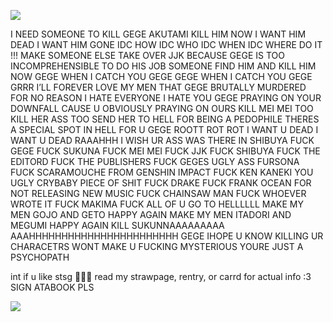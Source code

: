 ![](https://files.catbox.moe/wo11sr.jpeg)

I NEED SOMEONE TO KILL GEGE AKUTAMI KILL HIM NOW I WANT HIM DEAD I WANT HIM GONE IDC HOW IDC WHO IDC WHEN IDC WHERE DO IT !!! MAKE SOMEONE ELSE TAKE OVER JJK BECAUSE GEGE IS TOO INCOMPREHENSIBLE TO DO HIS JOB
SOMEONE FIND HIM AND KILL HIM NOW GEGE WHEN I CATCH YOU GEGE GEGE WHEN I CATCH YOU GEGE  GRRR I’LL FOREVER LOVE MY MEN THAT GEGE BRUTALLY MURDERED FOR NO REASON I HATE EVERYONE I HATE YOU GEGE PRAYING ON YOUR DOWNFALL CAUSE U OBVIOUSLY PRAYING ON OURS KILL MEI MEI TOO KILL HER ASS TOO SEND HER TO HELL FOR BEING A PEDOPHILE THERES A SPECIAL SPOT IN HELL FOR U GEGE 
ROOTT ROT ROT I WANT U DEAD I WANT U DEAD RAAAHHH I WISH UR ASS WAS THERE IN SHIBUYA
FUCK GEGE FUCK SUKUNA FUCK MEI MEI FUCK JJK FUCK SHIBUYA FUCK THE EDITORD FUCK THE PUBLISHERS FUCK GEGES UGLY ASS FURSONA FUCK SCARAMOUCHE FROM GENSHIN IMPACT FUCK KEN KANEKI YOU UGLY CRYBABY PIECE OF SHIT FUCK DRAKE FUCK FRANK OCEAN FOR NOT RELEASING NEW MUSIC FUCK CHAINSAW MAN FUCK WHOEVER WROTE IT FUCK MAKIMA FUCK ALL OF U GO TO HELLLLLL MAKE MY MEN GOJO AND GETO HAPPY AGAIN MAKE MY MEN ITADORI AND MEGUMI HAPPY AGAIN KILL SUKUNNAAAAAAAAA AAAHHHHHHHHHHHHHHHHHHHHHHH  GEGE IHOPE U KNOW KILLING UR CHARACETRS WONT MAKE U FUCKING MYSTERIOUS YOURE JUST A PSYCHOPATH 

int if u like stsg 🐺💕🎀 read my strawpage, rentry, or carrd for actual info :3 SIGN ATABOOK PLS

![](https://files.catbox.moe/1fxtcq.jpeg)
